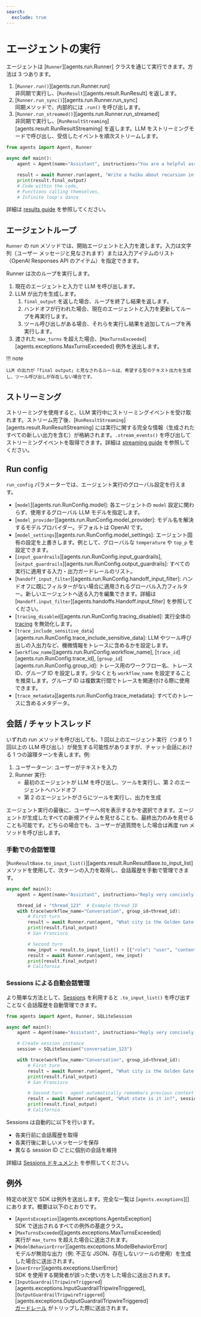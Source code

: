 ```yaml
---
search:
  exclude: true
---
```

# エージェントの実行

エージェントは [`Runner`][agents.run.Runner] クラスを通じて実行できます。方法は 3 つあります。

1. [`Runner.run()`][agents.run.Runner.run]  
   非同期で実行し、[`RunResult`][agents.result.RunResult] を返します。  
2. [`Runner.run_sync()`][agents.run.Runner.run_sync]  
   同期メソッドで、内部的には `.run()` を呼び出します。  
3. [`Runner.run_streamed()`][agents.run.Runner.run_streamed]  
   非同期で実行し、[`RunResultStreaming`][agents.result.RunResultStreaming] を返します。LLM をストリーミングモードで呼び出し、受信したイベントを順次ストリームします。

```python
from agents import Agent, Runner

async def main():
    agent = Agent(name="Assistant", instructions="You are a helpful assistant")

    result = await Runner.run(agent, "Write a haiku about recursion in programming.")
    print(result.final_output)
    # Code within the code,
    # Functions calling themselves,
    # Infinite loop's dance
```

詳細は [results guide](results.md) を参照してください。

## エージェントループ

`Runner` の run メソッドでは、開始エージェントと入力を渡します。入力は文字列（ユーザー メッセージと見なされます）または入力アイテムのリスト（OpenAI Responses API のアイテム）を指定できます。

Runner は次のループを実行します。

1. 現在のエージェントと入力で LLM を呼び出します。  
2. LLM が出力を生成します。  
    1. `final_output` を返した場合、ループを終了し結果を返します。  
    2. ハンドオフが行われた場合、現在のエージェントと入力を更新してループを再実行します。  
    3. ツール呼び出しがある場合、それらを実行し結果を追加してループを再実行します。  
3. 渡された `max_turns` を超えた場合、[`MaxTurnsExceeded`][agents.exceptions.MaxTurnsExceeded] 例外を送出します。

!!! note

    LLM の出力が「final output」と見なされるルールは、希望する型のテキスト出力を生成し、ツール呼び出しが存在しない場合です。

## ストリーミング

ストリーミングを使用すると、LLM 実行中にストリーミングイベントを受け取れます。ストリーム完了後、[`RunResultStreaming`][agents.result.RunResultStreaming] には実行に関する完全な情報（生成されたすべての新しい出力を含む）が格納されます。`.stream_events()` を呼び出してストリーミングイベントを取得できます。詳細は [streaming guide](streaming.md) を参照してください。

## Run config

`run_config` パラメーターでは、エージェント実行のグローバル設定を行えます。

- [`model`][agents.run.RunConfig.model]: 各エージェントの `model` 設定に関わらず、使用するグローバル LLM モデルを指定します。  
- [`model_provider`][agents.run.RunConfig.model_provider]: モデル名を解決するモデルプロバイダー。デフォルトは OpenAI です。  
- [`model_settings`][agents.run.RunConfig.model_settings]: エージェント固有の設定を上書きします。例として、グローバルな `temperature` や `top_p` を設定できます。  
- [`input_guardrails`][agents.run.RunConfig.input_guardrails], [`output_guardrails`][agents.run.RunConfig.output_guardrails]: すべての実行に適用する入力・出力ガードレールのリスト。  
- [`handoff_input_filter`][agents.run.RunConfig.handoff_input_filter]: ハンドオフに既にフィルターがない場合に適用されるグローバル入力フィルター。新しいエージェントへ送る入力を編集できます。詳細は [`Handoff.input_filter`][agents.handoffs.Handoff.input_filter] を参照してください。  
- [`tracing_disabled`][agents.run.RunConfig.tracing_disabled]: 実行全体の [tracing](tracing.md) を無効化します。  
- [`trace_include_sensitive_data`][agents.run.RunConfig.trace_include_sensitive_data]: LLM やツール呼び出しの入出力など、機微情報をトレースに含めるかを設定します。  
- [`workflow_name`][agents.run.RunConfig.workflow_name], [`trace_id`][agents.run.RunConfig.trace_id], [`group_id`][agents.run.RunConfig.group_id]: トレース用のワークフロー名、トレース ID、グループ ID を設定します。少なくとも `workflow_name` を設定することを推奨します。グループ ID は複数実行間でトレースを関連付ける際に使用できます。  
- [`trace_metadata`][agents.run.RunConfig.trace_metadata]: すべてのトレースに含めるメタデータ。  

## 会話 / チャットスレッド

いずれの run メソッドを呼び出しても、1 回以上のエージェント実行（つまり 1 回以上の LLM 呼び出し）が発生する可能性がありますが、チャット会話における 1 つの論理ターンを表します。例:

1. ユーザーターン: ユーザーがテキストを入力  
2. Runner 実行:  
   - 最初のエージェントが LLM を呼び出し、ツールを実行し、第 2 のエージェントへハンドオフ  
   - 第 2 のエージェントがさらにツールを実行し、出力を生成  

エージェント実行の最後に、ユーザーへ何を表示するかを選択できます。エージェントが生成したすべての新規アイテムを見せることも、最終出力のみを見せることも可能です。どちらの場合でも、ユーザーが追質問をした場合は再度 run メソッドを呼び出します。

### 手動での会話管理

[`RunResultBase.to_input_list()`][agents.result.RunResultBase.to_input_list] メソッドを使用して、次ターンの入力を取得し、会話履歴を手動で管理できます。

```python
async def main():
    agent = Agent(name="Assistant", instructions="Reply very concisely.")

    thread_id = "thread_123"  # Example thread ID
    with trace(workflow_name="Conversation", group_id=thread_id):
        # First turn
        result = await Runner.run(agent, "What city is the Golden Gate Bridge in?")
        print(result.final_output)
        # San Francisco

        # Second turn
        new_input = result.to_input_list() + [{"role": "user", "content": "What state is it in?"}]
        result = await Runner.run(agent, new_input)
        print(result.final_output)
        # California
```

### Sessions による自動会話管理

より簡単な方法として、[Sessions](sessions.md) を利用すると `.to_input_list()` を呼び出すことなく会話履歴を自動管理できます。

```python
from agents import Agent, Runner, SQLiteSession

async def main():
    agent = Agent(name="Assistant", instructions="Reply very concisely.")

    # Create session instance
    session = SQLiteSession("conversation_123")

    with trace(workflow_name="Conversation", group_id=thread_id):
        # First turn
        result = await Runner.run(agent, "What city is the Golden Gate Bridge in?", session=session)
        print(result.final_output)
        # San Francisco

        # Second turn - agent automatically remembers previous context
        result = await Runner.run(agent, "What state is it in?", session=session)
        print(result.final_output)
        # California
```

Sessions は自動的に以下を行います。

- 各実行前に会話履歴を取得  
- 各実行後に新しいメッセージを保存  
- 異なる session ID ごとに個別の会話を維持  

詳細は [Sessions ドキュメント](sessions.md) を参照してください。

## 例外

特定の状況で SDK は例外を送出します。完全な一覧は [`agents.exceptions`][] にあります。概要は以下のとおりです。

- [`AgentsException`][agents.exceptions.AgentsException]  
  SDK で送出されるすべての例外の基底クラス。  
- [`MaxTurnsExceeded`][agents.exceptions.MaxTurnsExceeded]  
  実行が `max_turns` を超えた場合に送出されます。  
- [`ModelBehaviorError`][agents.exceptions.ModelBehaviorError]  
  モデルが無効な出力（例: 不正な JSON、存在しないツールの使用）を生成した場合に送出されます。  
- [`UserError`][agents.exceptions.UserError]  
  SDK を使用する開発者が誤った使い方をした場合に送出されます。  
- [`InputGuardrailTripwireTriggered`][agents.exceptions.InputGuardrailTripwireTriggered], [`OutputGuardrailTripwireTriggered`][agents.exceptions.OutputGuardrailTripwireTriggered]  
  [ガードレール](guardrails.md) がトリップした際に送出されます。